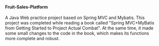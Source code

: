 #### Fruit-Sales-Platform

A Java Web practice project based on Spring MVC and Mybatis. This project was completed while reading a book called "Spring MVC+MyBatis from Getting Started to Project Actual Combat". At the same time, it made some small changes to the code in the book, which makes its functions more complete and robust.